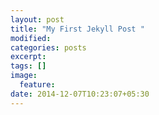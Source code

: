 ```yaml
---
layout: post
title: "My First Jekyll Post "
modified:
categories: posts
excerpt:
tags: []
image:
  feature:
date: 2014-12-07T10:23:07+05:30
---
```


